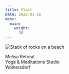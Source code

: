```yaml
---
title: Start
Date: 2022-01-16
menu:
  main:
    weight:
      30
---
```


![Stack of rocks on a beach](/image/rocks.jpg)

Melisa Retreat  
Yoga & Meditations Studio  
Wolkersdorf

